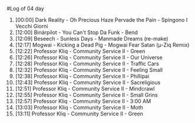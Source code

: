 #Log of 04 day

1. [00:00] Dark Reality - Oh Precious Haze Pervade the Pain - Spingono I Vecchi Giorni
1. [12:00] Binärpilot - You Can't Stop Da Funk - Bend
1. [12:09] Beseech - Sunless Days - Manmade Dreams (re-make)
1. [12:17] Mogwai - Kicking a Dead Pig - Mogwai Fear Satan (μ-Ziq Remix)
1. [12:22] Professor Kliq - Community Service II - Green
1. [12:26] Professor Kliq - Community Service II - Our Universe
1. [12:28] Professor Kliq - Community Service II - Traffic Cars
1. [12:32] Professor Kliq - Community Service II - Feeling Small
1. [12:38] Professor Kliq - Community Service II - Phillipai
1. [12:43] Professor Kliq - Community Service II - Sacreligious
1. [12:51] Professor Kliq - Community Service II - Mindcrawl
1. [12:55] Professor Kliq - Community Service II - Small Grins
1. [12:57] Professor Kliq - Community Service II - 3:00 AM
1. [13:03] Professor Kliq - Community Service II - Moth
1. [13:11] Professor Kliq - Community Service II - Green
